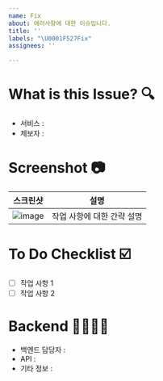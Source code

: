 ```yaml
---
name: Fix
about: 에러사항에 대한 이슈입니다.
title: ''
labels: "\U0001F527Fix"
assignees: ''

---
```


# What is this Issue? 🔍

- 서비스 :
- 제보자 :

# Screenshot 📷

|스크린샷|설명|
|:---:|:---:|
|![image](https://user-images.githubusercontent.com/57790541/178958268-97059279-a709-4d10-a850-995abbc735fa.png)|작업 사항에 대한 간략 설명|

# To Do Checklist ☑️

- [ ] 작업 사항 1
- [ ] 작업 사항 2

# Backend 🫱🏻‍🫲🏼

- 백엔드 담당자 :
- API :
- 기타 정보 :
